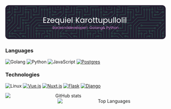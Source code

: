 
<div align="center">
<img src="./github-header-image.png">
</div>

### Languages
![Golang](https://img.shields.io/badge/-Golang-000?&logo=Go&logoColor=42b883)
![Python](https://img.shields.io/badge/-Python-000?&logo=Python&logoColor=42b883)
![JavaScript](https://img.shields.io/badge/-JavaScript-000?&logo=JavaScript&logoColor=42b883)
[![Postgres](https://img.shields.io/badge/Postgres-%23000000.svg?logo=postgresql&logoColor=42b883)](#)

### Technologies
![Linux](https://img.shields.io/badge/-Linux-000?&logo=Linux&logoColor=42b883)
[![Vue.js](https://img.shields.io/badge/Vue.js-%23000000?logo=vuedotjs&logoColor=42b883)](#)
[![Nuxt.js](https://img.shields.io/badge/Nuxt.js-%23000000?logo=nuxtdotjs&logoColor=%2300DC82)](#)
[![Flask](https://img.shields.io/badge/Flask-000?logo=flask&logoColor=42b883)](#)
[![Django](https://img.shields.io/badge/Django-%23000000.svg?logo=django&logoColor=42b883)](#)

<div align="center">
      <img align="left" src="https://github-readme-stats.vercel.app/api?username=EzequielBPullolil&show_icons=true&theme=dark&border_color=42b883" alt="GitHub stats" width="380px">
      <img align="right" src="https://github-readme-stats.vercel.app/api/top-langs/?username=EzequielBPullolil&layout=compact&theme=dark&border_color=42b883&exclude_repo=HTML,CSS,Shell&langs_count=3" alt="Top Languages" width="340px">
</div>
